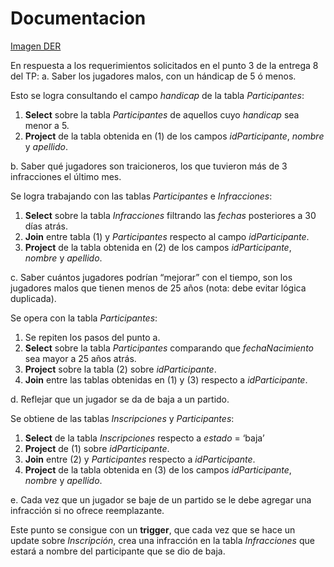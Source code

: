 Documentacion
=============

[Imagen DER](http://i.imgur.com/1WKKxRX.png)

En respuesta a los requerimientos solicitados en el punto 3 de la entrega 8 del TP:
a. Saber los jugadores malos, con un hándicap de 5 ó menos.

Esto se logra consultando el campo *handicap* de la tabla *Participantes*:
  1. **Select** sobre la tabla *Participantes* de aquellos cuyo *handicap* sea menor a 5.
  2. **Project** de la tabla obtenida en (1) de los campos *idParticipante*, *nombre* y *apellido*.


b. Saber qué jugadores son traicioneros, los que tuvieron más de 3 infracciones el último mes.

Se logra trabajando con las tablas *Participantes* e *Infracciones*:
  1. **Select** sobre la tabla *Infracciones* filtrando las *fechas* posteriores a 30 días atrás.
  2. **Join** entre tabla (1) y *Participantes* respecto al campo *idParticipante*.
  3. **Project** de la tabla obtenida en (2) de los campos *idParticipante*, *nombre* y *apellido*.


c. Saber cuántos jugadores podrían “mejorar” con el tiempo, son los jugadores malos que tienen menos de 25 años (nota: debe evitar lógica duplicada).

Se opera con la tabla *Participantes*:
  1. Se repiten los pasos del punto a.
  2. **Select** sobre la tabla *Participantes* comparando que *fechaNacimiento* sea mayor a 25 años atrás.
  3. **Project** sobre la tabla (2) sobre *idParticipante*.
  4. **Join** entre las tablas obtenidas en (1) y (3) respecto a *idParticipante*.


d. Reflejar que un jugador se da de baja a un partido.

Se obtiene de las tablas *Inscripciones* y *Participantes*:
  1. **Select** de la tabla *Inscripciones* respecto a *estado* = ‘baja’
  2. **Project** de (1) sobre *idParticipante*.
  3. **Join** entre (2) y *Participantes* respecto a *idParticipante*.
  4. **Project** de la tabla obtenida en (3) de los campos *idParticipante*, *nombre* y *apellido*.


e. Cada vez que un jugador se baje de un partido se le debe agregar una infracción si no ofrece reemplazante.

Este punto se consigue con un **trigger**, que cada vez que se hace un update sobre *Inscripción*, crea una infracción en la tabla *Infracciones* que estará a nombre del participante que se dio de baja.
